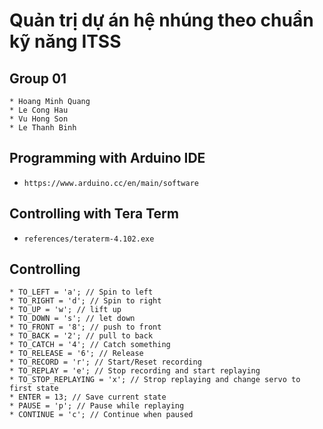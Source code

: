 # Quản trị dự án hệ nhúng theo chuẩn kỹ năng ITSS

## Group 01
```
* Hoang Minh Quang
* Le Cong Hau
* Vu Hong Son
* Le Thanh Binh
```

## Programming with Arduino IDE
* `https://www.arduino.cc/en/main/software`
## Controlling with Tera Term
* `references/teraterm-4.102.exe`		
## Controlling
```
* TO_LEFT = 'a'; // Spin to left
* TO_RIGHT = 'd'; // Spin to right
* TO_UP = 'w'; // lift up
* TO_DOWN = 's'; // let down
* TO_FRONT = '8'; // push to front
* TO_BACK = '2'; // pull to back
* TO_CATCH = '4'; // Catch something
* TO_RELEASE = '6'; // Release
* TO_RECORD = 'r'; // Start/Reset recording
* TO_REPLAY = 'e'; // Stop recording and start replaying 
* TO_STOP_REPLAYING = 'x'; // Strop replaying and change servo to first state
* ENTER = 13; // Save current state
* PAUSE = 'p'; // Pause while replaying
* CONTINUE = 'c'; // Continue when paused
```
